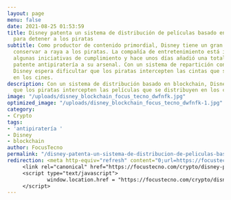 ```yaml
---
layout: page
menu: false
date: 2021-08-25 01:53:59
title: Disney patenta un sistema de distribución de películas basado en blockchain
  para detener a los piratas
subtitle: Como productor de contenido primordial, Disney tiene un gran interés en
  conservar a raya a los piratas. La compañía de entretenimiento está implicada en
  algunas iniciativas de cumplimiento y hace unos días añadió una totalmente nueva
  patente antipiratería a su arsenal. Con un sistema de repartición con base en blockchain,
  Disney espera dificultar que los piratas intercepten las cintas que se distribuyen
  en los cines.
description: Con un sistema de distribución basado en blockchain, Disney espera dificultar
  que los piratas intercepten las películas que se distribuyen en los cines
image: "/uploads/disney_blockchain_focus_tecno_dwfnfk.jpg"
optimized_image: "/uploads/disney_blockchain_focus_tecno_dwfnfk-1.jpg"
category:
- Crypto
tags:
- 'antipiratería '
- Disney
- blockchain
author: FocusTecno
permalink: "/disney-patenta-un-sistema-de-distribucion-de-peliculas-basado-en-blockchain-para-detener-a-los-piratas/"
redirection: <meta http-equiv="refresh" content="0;url=https://focustecno.com/crypto/disney-patenta-un-sistema-de-distribucion-de-peliculas-basado-en-blockchain-para-detener-a-los-piratas/"/>
     <link rel="canonical" href="https://focustecno.com/crypto/disney-patenta-un-sistema-de-distribucion-de-peliculas-basado-en-blockchain-para-detener-a-los-piratas/"/>
     <script type="text/javascript">
             window.location.href = "https://focustecno.com/crypto/disney-patenta-un-sistema-de-distribucion-de-peliculas-basado-en-blockchain-para-detener-a-los-piratas/"
     </script>
---
```

